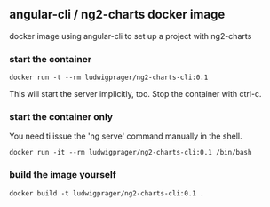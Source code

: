 ## angular-cli / ng2-charts docker image
docker image using angular-cli to set up a project with ng2-charts

### start the container

```
docker run -t --rm ludwigprager/ng2-charts-cli:0.1
```

This will start the server implicitly, too.
Stop the container with ctrl-c.


### start the container only
You need ti issue the 'ng serve' command manually in the shell.

```
docker run -it --rm ludwigprager/ng2-charts-cli:0.1 /bin/bash
```


### build the image yourself

```
docker build -t ludwigprager/ng2-charts-cli:0.1 .
```
